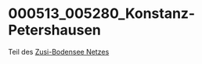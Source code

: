 # 000513_005280_Konstanz-Petershausen
Teil des [Zusi-Bodensee Netzes](https://github.com/Nlk29/Zusi-Bodensee)
